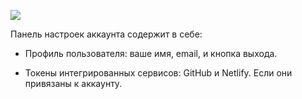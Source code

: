 ![](https://test-upl.quarkly.io/5e60efa12db4d10024432a9f/images/docs-interface-account.png?v=2020-11-06T17:07:42.952Z)

Панель настроек аккаунта содержит в себе:

*   Профиль пользователя: ваше имя, email, и кнопка выхода.
    
*   Токены интегрированных сервисов: GitHub и Netlify. Если они привязаны к аккаунту.